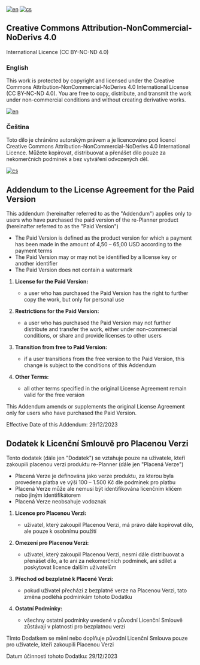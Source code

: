 [![en](https://img.shields.io/badge/payment-en-blue.svg)](https://github.com/PepikVaio/reMarkable_re-Planner/blob/main/.github/PAYMENT.md)
[![cs](https://img.shields.io/badge/payment-cs-green.svg)](https://github.com/PepikVaio/reMarkable_re-Planner/blob/main/.github/PAYMENT.cs.md)


## Creative Commons Attribution-NonCommercial-NoDerivs 4.0
International Licence (CC BY-NC-ND 4.0)


### English
This work is protected by copyright and licensed under the Creative Commons Attribution-NonCommercial-NoDerivs 4.0 International License (CC BY-NC-ND 4.0). You are free to copy, distribute, and transmit the work under non-commercial conditions and without creating derivative works.

[![en](https://img.shields.io/badge/details-en-red.svg)](https://creativecommons.org/licenses/by-nc-nd/4.0/)


### Čeština
Toto dílo je chráněno autorským právem a je licencováno pod licencí Creative Commons Attribution-NonCommercial-NoDerivs 4.0 International Licence. Můžete kopírovat, distribuovat a přenášet dílo pouze za nekomerčních podmínek a bez vytváření odvozených děl.

[![cs](https://img.shields.io/badge/details-cs-springgreen.svg)](https://creativecommons.org/licenses/by-nc-nd/4.0/deed.cs)


## Addendum to the License Agreement for the Paid Version

This addendum (hereinafter referred to as the "Addendum") applies only to users who have purchased the paid version of the re-Planner product (hereinafter referred to as the "Paid Version")
* The Paid Version is defined as the product version for which a payment has been made in the amount of 4,50 – 65,00 USD according to the payment terms
* The Paid Version may or may not be identified by a license key or another identifier
* The Paid Version does not contain a watermark

1. **License for the Paid Version:**
   * a user who has purchased the Paid Version has the right to further copy the work, but only for personal use

2. **Restrictions for the Paid Version:**
   * a user who has purchased the Paid Version may not further distribute and transfer the work, either under non-commercial conditions, or share and provide licenses to other users

3. **Transition from free to Paid Version:**
   * if a user transitions from the free version to the Paid Version, this change is subject to the conditions of this Addendum

4. **Other Terms:**
   * all other terms specified in the original License Agreement remain valid for the free version

This Addendum amends or supplements the original License Agreement only for users who have purchased the Paid Version.

Effective Date of this Addendum: 29/12/2023


## Dodatek k Licenční Smlouvě pro Placenou Verzi

Tento dodatek (dále jen "Dodatek") se vztahuje pouze na uživatele, kteří zakoupili placenou verzi produktu re-Planner (dále jen "Placená Verze")
* Placená Verze je definována jako verze produktu, za kterou byla provedena platba ve výši 100 – 1.500 Kč dle podmínek pro platbu
* Placená Verze může ale nemusí být identifikována licenčním klíčem nebo jiným identifikátorem
* Placená Verze neobsahuje vodoznak

1. **Licence pro Placenou Verzi:**
   * uživatel, který zakoupil Placenou Verzi, má právo dále kopírovat dílo, ale pouze k osobnímu použití

2. **Omezení pro Placenou Verzi:**
   * uživatel, který zakoupil Placenou Verzi, nesmí dále distribuovat a přenášet dílo, a to ani za nekomerčních podmínek, ani sdílet a poskytovat licence dalším uživatelům

3. **Přechod od bezplatné k Placené Verzi:**
   * pokud uživatel přechází z bezplatné verze na Placenou Verzi, tato změna podléhá podmínkám tohoto Dodatku

4. **Ostatní Podmínky:**
   * všechny ostatní podmínky uvedené v původní Licenční Smlouvě zůstávají v platnosti pro bezplatnou verzi

Tímto Dodatkem se mění nebo doplňuje původní Licenční Smlouva pouze pro uživatele, kteří zakoupili Placenou Verzi

Datum účinnosti tohoto Dodatku: 29/12/2023


